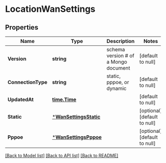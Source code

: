 # LocationWanSettings

## Properties
Name | Type | Description | Notes
------------ | ------------- | ------------- | -------------
**Version** | **string** | schema version # of a Mongo document | [default to null]
**ConnectionType** | **string** | static, pppoe, or dynamic | [default to null]
**UpdatedAt** | [**time.Time**](time.Time.md) |  | [default to null]
**Static** | [***WanSettingsStatic**](WanSettingsStatic.md) |  | [optional] [default to null]
**Pppoe** | [***WanSettingsPppoe**](WanSettingsPppoe.md) |  | [optional] [default to null]

[[Back to Model list]](../README.md#documentation-for-models) [[Back to API list]](../README.md#documentation-for-api-endpoints) [[Back to README]](../README.md)


